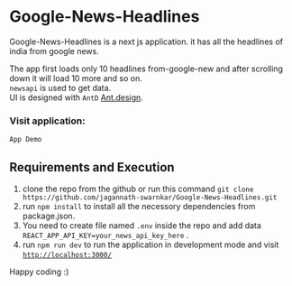 # Google-News-Headlines
Google-News-Headlines is a next js application. it has all the headlines of india from google news. <br/>

The app first loads only 10 headlines from-google-new and after scrolling down it will load 10 more and so on. <br/>
`newsapi` is used to get data. <br/>
UI is designed with `AntD` <a href="https://ant.design/" >Ant.design</a>.

### Visit application: 
<a href="https://jagan-ae35e.web.app/" style="text-decoration:none" >`App Demo`</a>

## Requirements and Execution
1. clone the repo from the github or run this command `git clone https://github.com/jagannath-swarnkar/Google-News-Headlines.git` <br/>
2. run `npm install` to install all the necessory dependencies from package.json. <br/>
3. You need to create file named ` .env ` inside the repo and add data `REACT_APP_API_KEY=your_news_api_key_here` .<br/>
4. run `npm run dev` to run the application in development mode and visit <a href="http://localhost:3000">`http://localhost:3000/`</a>  <br/>

Happy coding :)
